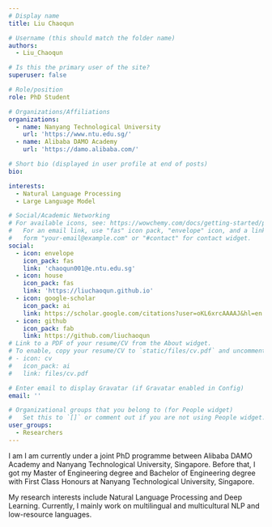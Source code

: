 ```yaml
---
# Display name
title: Liu Chaoqun

# Username (this should match the folder name)
authors:
  - Liu_Chaoqun

# Is this the primary user of the site?
superuser: false

# Role/position
role: PhD Student

# Organizations/Affiliations
organizations:
  - name: Nanyang Technological University
    url: 'https://www.ntu.edu.sg/'
  - name: Alibaba DAMO Academy
    url: 'https://damo.alibaba.com/'

# Short bio (displayed in user profile at end of posts)
bio: 

interests:
  - Natural Language Processing
  - Large Language Model

# Social/Academic Networking
# For available icons, see: https://wowchemy.com/docs/getting-started/page-builder/#icons
#   For an email link, use "fas" icon pack, "envelope" icon, and a link in the
#   form "your-email@example.com" or "#contact" for contact widget.
social:
  - icon: envelope
    icon_pack: fas
    link: 'chaoqun001@e.ntu.edu.sg'
  - icon: house
    icon_pack: fas
    link: 'https://liuchaoqun.github.io'
  - icon: google-scholar
    icon_pack: ai
    link: https://scholar.google.com/citations?user=oKL6xrcAAAAJ&hl=en
  - icon: github
    icon_pack: fab
    link: https://github.com/liuchaoqun
# Link to a PDF of your resume/CV from the About widget.
# To enable, copy your resume/CV to `static/files/cv.pdf` and uncomment the lines below.
# - icon: cv
#   icon_pack: ai
#   link: files/cv.pdf

# Enter email to display Gravatar (if Gravatar enabled in Config)
email: ''

# Organizational groups that you belong to (for People widget)
#   Set this to `[]` or comment out if you are not using People widget.
user_groups:
  - Researchers
---
```


I am I am currently under a joint PhD programme between Alibaba DAMO Academy and Nanyang Technological University, Singapore. Before that, I got my Master of Engineering degree and Bachelor of Engineering degree with First Class Honours at Nanyang Technological University, Singapore. 

My research interests include Natural Language Processing and Deep Learning. Currently, I mainly work on multilingual and multicultural NLP and low-resource languages.